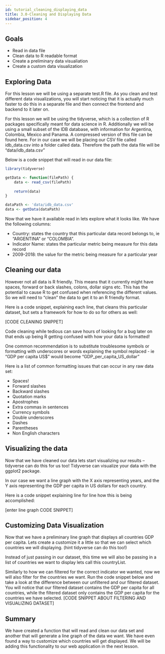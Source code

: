 ```yaml
---
id: tutorial_cleaning_displaying_data
title: 3.0-Cleaning and Displaying Data
sidebar_position: 4
---
```


## Goals
- Read in data file
- Clean data to R readable format
- Create a preliminary data visualiation
- Create a custom data visualization

## Exploring Data
For this lesson we will be using a separate test.R file. As you clean and test different data visualizations, you will start noticing that it is actually much faster to do this in a separate file and then connect the frontend and backend to it later on.

For this lesson we will be using the tidyverse, which is a collection of R packages specifically meant for data science in R. Additionally we will be using a small subset of the IDB database, with information for Argentina, Colombia, Mexico and Panama. A compressed version of this file can be found here. For in our case we will be placing our CSV file called idb_data.csv into a folder called data. Therefore the path the data file will be “data/idb_data.csv”

Below is a code snippet that will read in our data file:

```r
library(tidyverse)

getData <- function(filePath) {
    data <- read_csv(filePath)
    
    return(data)
}

dataPath <- 'data/idb_data.csv'
data <- getData(dataPath)
```

Now that we have it available read in lets explore what it looks like. We have the following columns:
- Country: states the country that this particular data record belongs to, ie “ARGENTINA” or “COLOMBIA”.
- Indicator Name: states the particular metric being measure for this data record
- 2009-2018: the value for the metric being measure for a particular year

## Cleaning our data

However not all data is R friendly. This means that it currently might have spaces, forward or back slashes, colons, dollar signs etc. This has the potential to cause R to get confused when referencing the different values. So we will need to “clean” the data to get it to an R friendly format.

Here is a code snippet, explaining each line, that cleans this particular dataset, but sets a framework for how to do so for others as well:

[CODE CLEANING SNIPPET]

Code cleaning while tedious can save hours of looking for a bug later on that ends up being R getting confused with how your data is formatted!

One common recommendation is to substitute troublesome symbols or formatting with underscores or words explaining the symbol replaced - ie “GDP per capita US$” would become “GDP_per_capita_US_dollar”

Here is a list of common formatting issues that can occur in any raw data set:
- Spaces!
- Forward slashes
- Backward slashes
- Quotation marks
- Apostrophes
- Extra commas in sentences
- Currency symbols
- Double underscores
- Dashes
- Parentheses
- Non English characters

## Visualizing the data

Now that we have cleaned our data lets start visualizing our results – tidyverse can do this for us too! Tidyverse can visualize your data with the ggplot2 package.

In our case we want a line graph with the X axis representing years, and the Y axis representing the GDP per capita in US dollars for each country.

Here is a code snippet explaining line for line how this is being accomplished:

[enter line graph CODE SNIPPET]

## Customizing Data Visualization

Now that we have a preliminary line graph that displays all countries GDP per capita. Lets create a customize it a little so that we can select which countries we will displaying. (hint tidyverse can do this too!)

Instead of just passing in our dataset, this time we will also be passing in a list of countries we want to display lets call this countryList.

Similarly to how we can filtered for the correct indicator we wanted, now we will also filter for the countries we want. Run the code snippet below and take a look at the difference between our unfiltered and our filtered dataset. You will notice that our filtered dataset contains the GDP per capita for all countries, while the filtered dataset only contains the GDP per capita for the countries we have selected.
[CODE SNIPPET ABOUT FILTERING AND VISUALIZING DATASET]

## Summary
We have created a function that will read and clean our data set and another that will generate a line graph of the data we want. We have even found a way to customize which countries will get displayed. We will be adding this functionality to our web application in the next lesson. 